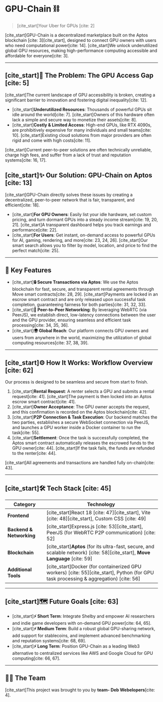 # GPU-Chain ⛓️

> [cite_start]Your Uber for GPUs [cite: 2]

[cite_start]GPU-Chain is a decentralized marketplace built on the Aptos blockchain [cite: 3][cite_start], designed to connect GPU owners with users who need computational power[cite: 14]. [cite_start]We unlock underutilized global GPU resources, making high-performance computing accessible and affordable for everyone[cite: 3].

---

## [cite_start]🚀 The Problem: The GPU Access Gap [cite: 5]

[cite_start]The current landscape of GPU accessibility is broken, creating a significant barrier to innovation and fostering digital inequality[cite: 12].

* [cite_start]**Underutilized Resources**: Thousands of powerful GPUs sit idle around the world[cite: 7]. [cite_start]Owners of this hardware often lack a simple and secure way to monetize their assets[cite: 8].
* [cite_start]**Costly & Limited Access**: High-end GPUs, like RTX 4090s, are prohibitively expensive for many individuals and small teams[cite: 10]. [cite_start]Existing cloud solutions from major providers are often rigid and come with high costs[cite: 11].

[cite_start]Current peer-to-peer solutions are often technically unreliable, charge high fees, and suffer from a lack of trust and reputation systems[cite: 16, 17].

## [cite_start]✨ Our Solution: GPU-Chain on Aptos [cite: 13]

[cite_start]GPU-Chain directly solves these issues by creating a decentralized, peer-to-peer network that is fair, transparent, and efficient[cite: 18].

* [cite_start]**For GPU Owners**: Easily list your idle hardware, set custom pricing, and turn dormant GPUs into a steady income stream[cite: 19, 20, 21]. [cite_start]A transparent dashboard helps you track earnings and performance[cite: 22].
* [cite_start]**For Users**: Get instant, on-demand access to powerful GPUs for AI, gaming, rendering, and more[cite: 23, 24, 26]. [cite_start]Our smart search allows you to filter by model, location, and price to find the perfect match[cite: 25].

---

## 🌟 Key Features

* [cite_start]**🔒 Secure Transactions via Aptos**: We use the Aptos blockchain for fast, secure, and transparent rental agreements through Move smart contracts[cite: 28, 29]. [cite_start]Payments are locked in an escrow smart contract and are only released upon successful task completion, guaranteeing fairness for both parties[cite: 31, 32, 33].
* [cite_start]**🤝 Peer-to-Peer Networking**: By leveraging WebRTC (via PeerJS), we establish direct, low-latency connections between the user and the GPU provider, ensuring seamless and efficient task processing[cite: 34, 35, 36].
* [cite_start]**🌍 Global Reach**: Our platform connects GPU owners and users from anywhere in the world, maximizing the utilization of global computing resources[cite: 37, 38, 39].

---

## [cite_start]⚙️ How It Works: Workflow Overview [cite: 62]

Our process is designed to be seamless and secure from start to finish.

1.  [cite_start]**Rental Request**: A renter selects a GPU and submits a rental request[cite: 41]. [cite_start]The payment is then locked into an Aptos escrow smart contract[cite: 41].
2.  [cite_start]**Owner Acceptance**: The GPU owner accepts the request, and this confirmation is recorded on the Aptos blockchain[cite: 42].
3.  [cite_start]**P2P Connection & Task Execution**: Our backend matches the two parties, establishes a secure WebSocket connection via PeerJS, and launches a GPU worker inside a Docker container to run the task[cite: 55].
4.  [cite_start]**Settlement**: Once the task is successfully completed, the Aptos smart contract automatically releases the escrowed funds to the GPU owner[cite: 44]. [cite_start]If the task fails, the funds are refunded to the renter[cite: 44].

[cite_start]All agreements and transactions are handled fully on-chain[cite: 43].

---

## [cite_start]🛠️ Tech Stack [cite: 45]

| Category                | Technology                                                                                                  |
| ----------------------- | ----------------------------------------------------------------------------------------------------------- |
| **Frontend** | [cite_start]React 18 [cite: 47][cite_start], Vite [cite: 48][cite_start], Custom CSS [cite: 49]                                                   |
| **Backend & Networking** | [cite_start]Express.js [cite: 53][cite_start], PeerJS (for WebRTC P2P communication) [cite: 52]                                     |
| **Blockchain** | [cite_start]**Aptos** (for its ultra-fast, secure, and scalable network) [cite: 58][cite_start], **Move Language** [cite: 59]          |
| **Additional Tools** | [cite_start]Docker (for containerized GPU workers) [cite: 55][cite_start], Python (for GPU task processing & aggregation) [cite: 56] |

---

## [cite_start]🗺️ Future Goals [cite: 63]

* [cite_start]**⚡ Short Term**: Integrate Shelby and empower AI researchers and indie game developers with on-demand GPU power[cite: 64, 65].
* [cite_start]**⚡ Medium Term**: Build a robust global GPU-sharing network, add support for stablecoins, and implement advanced benchmarking and reputation systems[cite: 68, 69].
* [cite_start]**⚡ Long Term**: Position GPU-Chain as a leading Web3 alternative to centralized services like AWS and Google Cloud for GPU computing[cite: 66, 67].

---

## 👨‍💻 The Team

[cite_start]This project was brought to you by **team- Deb Webelopers**[cite: 4].
